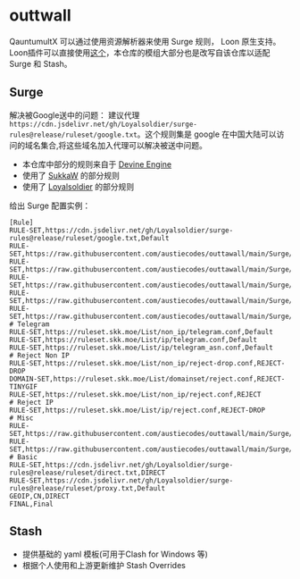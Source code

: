 # outtwall
QauntumultX 可以通过使用资源解析器来使用 Surge 规则， Loon 原生支持。
Loon插件可以直接使用[这个](https://gitlab.com/lodepuly/vpn_tool/-/tree/master/Tool/Loon/Plugin?ref_type=heads)，本仓库的模组大部分也是改写自该仓库以适配 Surge 和 Stash。

## Surge 

解决被Google送中的问题：
建议代理 `https://cdn.jsdelivr.net/gh/Loyalsoldier/surge-rules@release/ruleset/google.txt`。这个规则集是 google 在中国大陆可以访问的域名集合,将这些域名加入代理可以解决被送中问题。

- 本仓库中部分的规则来自于 [Devine Engine](https://github.com/DivineEngine/Profiles)
- 使用了 [SukkaW](https://github.com/SukkaW/Surge) 的部分规则
- 使用了 [Loyalsoldier](https://github.com/Loyalsoldier/surge-rules) 的部分规则

给出 Surge 配置实例：
```
[Rule]
RULE-SET,https://cdn.jsdelivr.net/gh/Loyalsoldier/surge-rules@release/ruleset/google.txt,Default
RULE-SET,https://raw.githubusercontent.com/austiecodes/outtawall/main/Surge/AI/AI.list,AI
RULE-SET,https://raw.githubusercontent.com/austiecodes/outtawall/main/Surge/Apple.list,DIRECT
RULE-SET,https://raw.githubusercontent.com/austiecodes/outtawall/main/Surge/Streaming/Netflix.list,Netflix
RULE-SET,https://raw.githubusercontent.com/austiecodes/outtawall/main/Surge/Streaming/DisneyPlus.list,DisneyPlus
RULE-SET,https://raw.githubusercontent.com/austiecodes/outtawall/main/Surge/Streaming/PrimeVideo.list,PrimeVideo
# Telegram
RULE-SET,https://ruleset.skk.moe/List/non_ip/telegram.conf,Default
RULE-SET,https://ruleset.skk.moe/List/ip/telegram.conf,Default
RULE-SET,https://ruleset.skk.moe/List/ip/telegram_asn.conf,Default
# Reject Non IP
RULE-SET,https://ruleset.skk.moe/List/non_ip/reject-drop.conf,REJECT-DROP
DOMAIN-SET,https://ruleset.skk.moe/List/domainset/reject.conf,REJECT-TINYGIF
RULE-SET,https://ruleset.skk.moe/List/non_ip/reject.conf,REJECT
# Reject IP
RULE-SET,https://ruleset.skk.moe/List/ip/reject.conf,REJECT-DROP
# Misc
RULE-SET,https://raw.githubusercontent.com/austiecodes/outtawall/main/Surge/Direct.list,DIRECT
RULE-SET,https://raw.githubusercontent.com/austiecodes/outtawall/main/Surge/Global.list,Default
# Basic
RULE-SET,https://cdn.jsdelivr.net/gh/Loyalsoldier/surge-rules@release/ruleset/direct.txt,DIRECT
RULE-SET,https://cdn.jsdelivr.net/gh/Loyalsoldier/surge-rules@release/ruleset/proxy.txt,Default
GEOIP,CN,DIRECT
FINAL,Final
```

## Stash
- 提供基础的 yaml 模板(可用于Clash for Windows 等)
- 根据个人使用和上游更新维护 Stash Overrides


